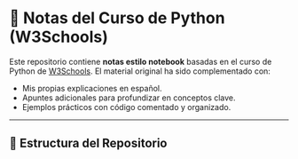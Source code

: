 # 📓 Notas del Curso de Python (W3Schools)

Este repositorio contiene **notas estilo notebook** basadas en el curso de Python de [W3Schools](https://www.w3schools.com/python/default.asp). El material original ha sido complementado con:

- Mis propias explicaciones en español.  
- Apuntes adicionales para profundizar en conceptos clave.  
- Ejemplos prácticos con código comentado y organizado.

---

## 📂 Estructura del Repositorio

